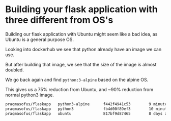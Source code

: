 # Building your flask application with three different from OS's

Building our flask application with Ubuntu might seem like a bad idea, as Ubuntu is a general
purpose OS.

Looking into dockerhub we see that python already have an image we can use.

But after building that image, we see that the size of the image is almost doubled.

We go back again and find `python:3-alpine` based on the alpine OS.

This gives us a 75% reduction from Ubuntu, and ~90% reduction from normal python3 image.

```bash
praqmasofus/flaskapp   python3-alpine      f442f4941c53        9 minutes ago       109MB
praqmasofus/flaskapp   python3             fb4d00f89ef3        10 minutes ago      926MB
praqmasofus/flaskapp   ubuntu              817bf9d87465        8 days ago          435MB
```
